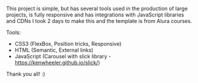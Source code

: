 This project is simple, but has several tools used in the production of large projects, is fully responsive and has integrations with JavaScript libraries and CDNs
I took 2 days to make this and the template is from Alura courses.

Tools:
- CSS3
(FlexBox, Position tricks, Responsive)
- HTML
(Semantic, External links)
- JavaScript
(Carousel with slick library - https://kenwheeler.github.io/slick/)

Thank you all! :)
